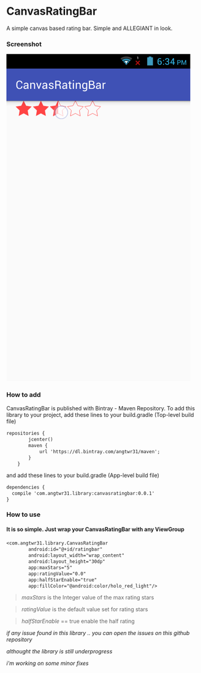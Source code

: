 # CanvasRatingBar
A simple canvas based rating bar. Simple and ALLEGIANT in look.

### Screenshot
![CanvasRatingbar Screenshot](/screenshots/Screenshot_2015-12-24-18-34-33.png)

### How to add
CanvasRatingBar is published with Bintray - Maven Repository. To add this library to your project, add these lines to your build.gradle (Top-level build file)
```
repositories {
        jcenter()
        maven {
            url 'https://dl.bintray.com/angtwr31/maven';
        }
    }
```
and add these lines to your build.gradle (App-level build file)
```
dependencies {
  compile 'com.angtwr31.library:canvasratingbar:0.0.1'
}
```
### How to use
#### It is so simple. Just wrap your CanvasRatingBar with any ViewGroup
```
<com.angtwr31.library.CanvasRatingBar
        android:id="@+id/ratingbar"
        android:layout_width="wrap_content"
        android:layout_height="30dp"
        app:maxStars="5"
        app:ratingValue="0.0"
        app:halfStarEnable="true"
        app:fillColor="@android:color/holo_red_light"/>
```
> *maxStars* is the Integer value of the max rating stars

> *ratingValue* is the default value set for rating stars

> *halfStarEnable* == true enable the half rating

*if any issue found in this library .. you can open the issues on this github repository*

*althought the library is still underprogress*

*i'm working on some minor fixes*
```
